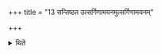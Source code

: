 +++
title = "13 सन्तिष्ठत उत्सर्गिणामयनमुत्सर्गिणामयनम्"

+++

<details><summary>थिते</summary>

13. The sacrificial session with abandoned days stands here established completely (i.e.concluded).  
</details>
